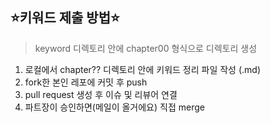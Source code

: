 ## ⭐️키워드 제출 방법⭐️

> keyword 디렉토리 안에 chapter00 형식으로 디렉토리 생성


1. 로컬에서 chapter?? 디렉토리 안에 키워드 정리 파일 작성 (.md)
2. fork한 본인 레포에 커밋 후 push
3. pull request 생성 후 이슈 및 리뷰어 연결
4. 파트장이 승인하면(메일이 올거에요) 직접 merge 
